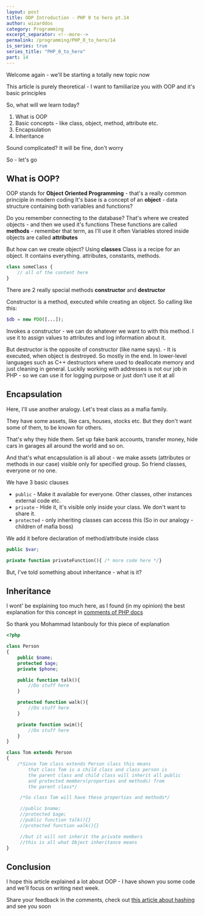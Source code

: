 ```yaml
---
layout: post
title: OOP Introduction - PHP 0 to hero pt.14 
author: wizarddos
category: Programming
excerpt_separator: <!--more-->
permalink: /programming/PHP_0_to_hero/14
is_series: true
series_title: "PHP_0_to_hero"
part: 14
---
```


Welcome again - we'll be starting a totally new topic now

This article is purely theoretical - I want to familiarize you with OOP and it's basic principles

<!--more-->

So, what will we learn today?
1. What is OOP
2. Basic concepts - like class, object, method, attribute etc.
3. Encapsulation 
4. Inheritance

Sound complicated? It will be fine, don't worry

So - let's go

## What is OOP?

OOP stands for **Object Oriented Programming** - that's a really common principle in modern coding 
It's base is a concept of an **object** - data structure containing both variables and functions?

Do you remember connecting to the database? That's where we created objects - and then we used it's functions
These functions are called **methods** - remember that term, as I'll use it often
Variables stored inside objects are called **attributes**

But how can we create object? Using **classes** 
Class is a recipe for an object. It contains everything. attributes, constants, methods.
```php
class someClass {
    // all of the content here
}
```

There are 2 really special methods **constructor** and **destructor** 

Constructor is a method, executed while creating an object. So calling like this:
```php
$db = new PDO([...]);
```

Invokes a constructor - we can do whatever we want to with this method. I use it to assign values to attributes and log information about it.

But destructor is the opposite of constructor (like name says). - It is executed, when object is destroyed. So mostly in the end. 
In lower-level languages such as C++ destructors where used to deallocate memory and just cleaning in general. Luckily working with addresses is not our job in PHP - so we can use it for logging purpose or just don't use it at all


## Encapsulation

Here, I'll use another analogy. Let's treat class as a mafia family.

They have some assets, like cars, houses, stocks etc. But they don't want some of them, to be known for others.

That's why they hide them. Set up fake bank accounts, transfer money, hide cars in garages all around the world and so on.

And that's what encapsulation is all about - we make assets (attributes or methods in our case) visible only for specified group. So friend classes, everyone or no one.

We have 3 basic clauses
- `public` - Make it available for everyone. Other classes, other instances external code etc.
- `private` - Hide it, it's visible only inside your class. We don't want to share it.
- `protected` - only inheriting classes can access this (So in our analogy - children of mafia boss)

We add it before declaration of method/attribute inside class
```php
public $var;

private function privateFunction(){ /* more code here */}
```

But, I've told something about inheritance - what is it?

## Inheritance

I wont' be explaining too much here, as I found (in my opinion) the best explanation for this concept in [comments of PHP docs](https://www.php.net/manual/en/language.oop5.inheritance.php#121211)

So thank you  Mohammad Istanbouly for this piece of explanation
```php
<?php

class Person
{
    public $name;
    protected $age;
    private $phone;

    public function talk(){
        //Do stuff here
    }

    protected function walk(){
        //Do stuff here
    }

    private function swim(){
        //Do stuff here
    }
}

class Tom extends Person
{
    /*Since Tom class extends Person class this means 
        that class Tom is a child class and class person is 
        the parent class and child class will inherit all public 
        and protected members(properties and methods) from
        the parent class*/

     /*So class Tom will have these properties and methods*/

     //public $name;
     //protected $age;
     //public function talk(){}
     //protected function walk(){}

     //but it will not inherit the private members 
     //this is all what Object inheritance means
}
```

## Conclusion

I hope this article explained a lot about OOP - I have shown you some code and we'll focus on writing next week.

Share your feedback in the comments, check out [this article about hashing](https://wizarddos.github.io/blog/programming/2024/02/08/Why_is_hashing_passwords_important.html) and see you soon